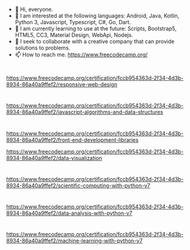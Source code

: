 - 👋 Hi, everyone. 
- 👀 I am interested at the following languages: Android, Java, Kotlin, Python 3, Javascript, Typescript, C#, Go, Dart.
- 🌱 I am currently learning to use at the future: Scripts, Bootstrap5, HTML5, CC3, Material Design, WebApi, Nodejs.
- 💞️ I seek to collaborate with a creative company that can provide solutions to problems.
- 📫 How to reach me.
https://www.freecodecamp.org/
#
https://www.freecodecamp.org/certification/fccb954363d-2f34-4d3b-8934-86a40a9ffef2/responsive-web-design
#
https://www.freecodecamp.org/certification/fccb954363d-2f34-4d3b-8934-86a40a9ffef2/javascript-algorithms-and-data-structures
#
https://www.freecodecamp.org/certification/fccb954363d-2f34-4d3b-8934-86a40a9ffef2/front-end-development-libraries

https://www.freecodecamp.org/certification/fccb954363d-2f34-4d3b-8934-86a40a9ffef2/data-visualization
#
https://www.freecodecamp.org/certification/fccb954363d-2f34-4d3b-8934-86a40a9ffef2/scientific-computing-with-python-v7
#
https://www.freecodecamp.org/certification/fccb954363d-2f34-4d3b-8934-86a40a9ffef2/data-analysis-with-python-v7
#
https://www.freecodecamp.org/certification/fccb954363d-2f34-4d3b-8934-86a40a9ffef2/machine-learning-with-python-v7

<!---
MelvinErnestoSG/MelvinErnestoSG is a ✨ special ✨ repository because its `README.md` (this file) appears on your GitHub profile.
You can click the Preview link to take a look at your changes.
--->
